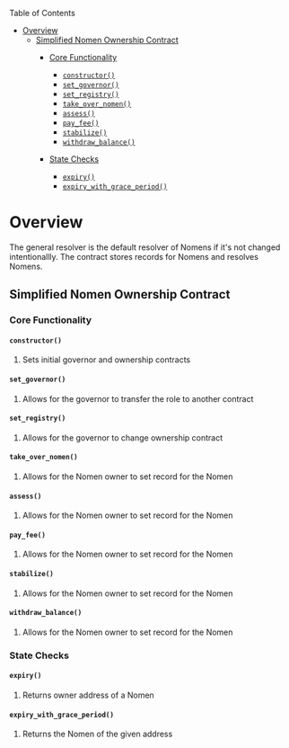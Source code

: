 Table of Contents
- [Overview](#overview)
  - [Simplified Nomen Ownership Contract](#simplified-nomen-ownership-contract)
    - [Core Functionality](#core-functionality)
      - [`constructor()`](#constructor)
      - [`set_governor()`](#set_governor)
      - [`set_registry()`](#set_registry)
      - [`take_over_nomen()`](#take_over_nomen)
      - [`assess()`](#assess)
      - [`pay_fee()`](#pay_fee)
      - [`stabilize()`](#stabilize)
      - [`withdraw_balance()`](#withdraw_balance)

    - [State Checks](#state-checks)
      - [`expiry()`](#expiry)
      - [`expiry_with_grace_period()`](#expiry)



# Overview

The general resolver is the default resolver of Nomens if it's not changed intentionallly. The contract stores records for Nomens and resolves Nomens.

## Simplified Nomen Ownership Contract

### Core Functionality

#### `constructor()`

1. Sets initial governor and ownership contracts

#### `set_governor()`

1. Allows for the governor to transfer the role to another contract

#### `set_registry()`

1. Allows for the governor to change ownership contract

#### `take_over_nomen()`

1. Allows for the Nomen owner to set record for the Nomen

#### `assess()`

1. Allows for the Nomen owner to set record for the Nomen

#### `pay_fee()`

1. Allows for the Nomen owner to set record for the Nomen

#### `stabilize()`

1. Allows for the Nomen owner to set record for the Nomen

#### `withdraw_balance()`

1. Allows for the Nomen owner to set record for the Nomen




### State Checks

#### `expiry()`

1. Returns owner address of a Nomen

#### `expiry_with_grace_period()`

1.  Returns the Nomen of the given address


